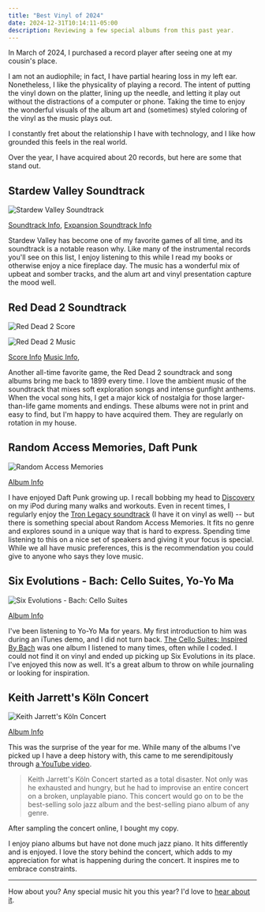 ```yaml
---
title: "Best Vinyl of 2024"
date: 2024-12-31T10:14:11-05:00
description: Reviewing a few special albums from this past year.
---
```


In March of 2024, I purchased a record player after seeing one at my cousin's place.

I am not an audiophile; in fact, I have partial hearing loss in my left ear. Nonetheless, I like the physicality of playing a record. The intent of putting the vinyl down on the platter, lining up the needle, and letting it play out without the distractions of a computer or phone. Taking the time to enjoy the wonderful visuals of the album art and (sometimes) styled coloring of the vinyl as the music plays out.

I constantly fret about the relationship I have with technology, and I like how grounded this feels in the real world.

Over the year, I have acquired about 20 records, but here are some that stand out.

## Stardew Valley Soundtrack

![Stardew Valley Soundtrack](stardew-valley.webp)

[Soundtrack Info](https://www.fangamer.com/collections/stardew-valley/products/stardew-valley-complete-ost-vinyl-box-set), [Expansion Soundtrack Info](https://www.fangamer.com/collections/stardew-valley/products/stardew-valley-1-4-1-5-vinyl-soundtrack)

Stardew Valley has become one of my favorite games of all time, and its soundtrack is a notable reason why. Like many of the instrumental records you'll see on this list, I enjoy listening to this while I read my books or otherwise enjoy a nice fireplace day. The music has a wonderful mix of upbeat and somber tracks, and the alum art and vinyl presentation capture the mood well.

## Red Dead 2 Soundtrack

![Red Dead 2 Score](red-dead-2-soundtrack.png)

![Red Dead 2 Music](red-dead-2-songs.jpg)

[Score Info](https://www.discogs.com/release/14990700-Various-The-Music-Of-Red-Dead-Redemption-II-Original-Score)
[Music Info](https://www.discogs.com/master/1611353-Various-The-Music-Of-Red-Dead-Redemption-II-Original-Soundtrack), 

Another all-time favorite game, the Red Dead 2 soundtrack and song albums bring me back to 1899 every time. I love the ambient music of the soundtrack that mixes soft exploration songs and intense gunfight anthems. When the vocal song hits, I get a major kick of nostalgia for those larger-than-life game moments and endings. These albums were not in print and easy to find, but I'm happy to have acquired them. They are regularly on rotation in my house.

## Random Access Memories, Daft Punk

![Random Access Memories](random-access-memories.jpg)

[Album Info](https://www.discogs.com/master/556257-Daft-Punk-Random-Access-Memories)

I have enjoyed Daft Punk growing up. I recall bobbing my head to [Discovery](https://www.discogs.com/master/26647-Daft-Punk-Discovery) on my iPod during many walks and workouts. Even in recent times, I regularly enjoy the [Tron Legacy soundtrack](https://www.discogs.com/master/291615-Daft-Punk-TRON-Legacy-Original-Motion-Picture-Soundtrack) (I have it on vinyl as well) -- but there is something special about Random Access Memories. It fits no genre and explores sound in a unique way that is hard to express. Spending time listening to this on a nice set of speakers and giving it your focus is special. While we all have music preferences, this is the recommendation you could give to anyone who says they love music.

## Six Evolutions - Bach: Cello Suites, Yo-Yo Ma

![Six Evolutions - Bach: Cello Suites](yo-yo-ma-six.jpg)

[Album Info](https://www.discogs.com/release/12524051-Yo-Yo-Ma-Six-Evolutions-Bach-Cello-Suites)

I've been listening to Yo-Yo Ma for years. My first introduction to him was during an iTunes demo, and I did not turn back. [The Cello Suites: Inspired By Bach](https://www.discogs.com/master/438050-Yo-Yo-Ma-The-Cello-Suites-Inspired-By-Bach) was one album I listened to many times, often while I coded. I could not find it on vinyl and ended up picking up Six Evolutions in its place. I've enjoyed this now as well. It's a great album to throw on while journaling or looking for inspiration.

## Keith Jarrett's Köln Concert

![Keith Jarrett's Köln Concert](keith-jarrett.jpg)

[Album Info](https://www.discogs.com/master/26241-Keith-Jarrett-The-K%C3%B6ln-Concert)

This was the surprise of the year for me. While many of the albums I've picked up I have a deep history with, this came to me serendipitously through [a YouTube video](https://www.youtube.com/watch?v=wIXMkZAcgRo).

> Keith Jarrett's Köln Concert started as a total disaster. Not only was he exhausted and hungry, but he had to improvise an entire concert on a broken, unplayable piano. This concert would go on to be the best-selling solo jazz album and the best-selling piano album of any genre.

After sampling the concert online, I bought my copy. 

I enjoy piano albums but have not done much jazz piano. It hits differently and is enjoyed. I love the story behind the concert, which adds to my appreciation for what is happening during the concert. It inspires me to embrace constraints.

***

How about you? Any special music hit you this year? I'd love to [hear about it](/contact).
